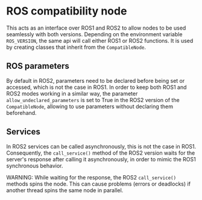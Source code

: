 # ROS compatibility node

This acts as an interface over ROS1 and ROS2 to allow nodes to be used seamlessly with both versions.
Depending on the environment variable `ROS_VERSION`, the same api will call either ROS1 or ROS2 functions.
It is used by creating classes that inherit from the `CompatibleNode`.

## ROS parameters

By default in ROS2, parameters need to be declared before being set or accessed, which is not the case in ROS1. In order to keep both ROS1 and ROS2 modes working in a similar way, the parameter `allow_undeclared_parameters` is set to True in the ROS2 version of the `CompatibleNode`, allowing to use parameters without declaring them beforehand.

## Services

In ROS2 services can be called asynchronously, this is not the case in ROS1. Consequently, the `call_service()` method of the ROS2 version waits for the server's response after calling it asynchronously, in order to mimic the ROS1 synchronous behavior.

WARNING: While waiting for the response, the ROS2 `call_service()` methods spins the node. This can cause problems (errors or deadlocks) if another thread spins the same node in parallel.
